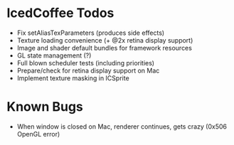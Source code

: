 IcedCoffee Todos
================

* Fix setAliasTexParameters (produces side effects)
* Texture loading convenience (+ @2x retina display support)
* Image and shader default bundles for framework resources
* GL state management (?)
* Full blown scheduler tests (including priorities)
* Prepare/check for retina display support on Mac
* Implement texture masking in ICSprite

Known Bugs
==========

* When window is closed on Mac, renderer continues, gets crazy (0x506 OpenGL error)
